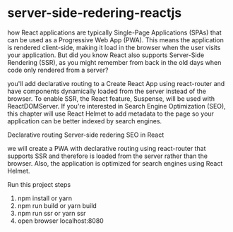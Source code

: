 # server-side-redering-reactjs

how React applications are typically Single-Page Applications (SPAs) that can be used as a Progressive Web App (PWA).
This means the application is rendered client-side, making it load in the browser when the user visits your application.
But did you know React also supports Server-Side Rendering (SSR), as you might remember from back in the old days when code only rendered from a server?

you'll add declarative routing to a Create React App using react-router and have components dynamically loaded from the server instead of the browser.
To enable SSR, the React feature, Suspense, will be used with ReactDOMServer. If you're interested in Search Engine Optimization (SEO), this chapter will use React Helmet to add
metadata to the page so your application can be better indexed by search engines.

Declarative routing
Server-side redering
SEO in React

we will create a PWA with declarative routing using react-router that supports SSR and therefore is loaded from the server rather than the browser. Also, the application is optimized for search engines using React Helmet.


Run this project steps
1. npm install or yarn
2. npm run build or yarn build
3. npm run ssr or yarn ssr
4. open browser localhost:8080


